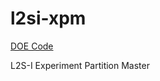 # l2si-xpm

[DOE Code](https://www.osti.gov/doecode/biblio/75689)

L2S-I Experiment Partition Master
